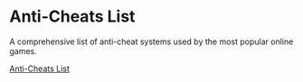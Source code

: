 # Anti-Cheats List
A comprehensive list of anti-cheat systems used by the most popular online games.

[Anti-Cheats List](https://anti-cheats.github.io/list/)
